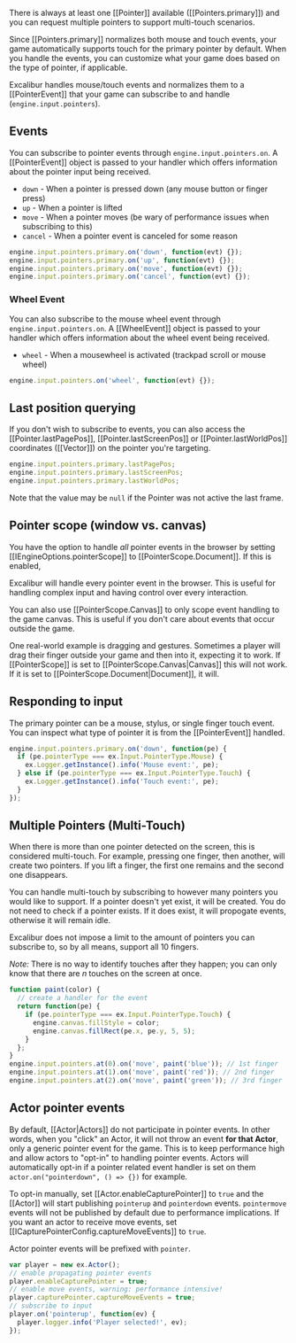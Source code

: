 There is always at least one [[Pointer]] available ([[Pointers.primary]]) and
you can request multiple pointers to support multi-touch scenarios.

Since [[Pointers.primary]] normalizes both mouse and touch events, your game
automatically supports touch for the primary pointer by default. When
you handle the events, you can customize what your game does based on the type
of pointer, if applicable.

Excalibur handles mouse/touch events and normalizes them to a [[PointerEvent]]
that your game can subscribe to and handle (`engine.input.pointers`).

## Events

You can subscribe to pointer events through `engine.input.pointers.on`. A [[PointerEvent]] object is
passed to your handler which offers information about the pointer input being received.

- `down` - When a pointer is pressed down (any mouse button or finger press)
- `up` - When a pointer is lifted
- `move` - When a pointer moves (be wary of performance issues when subscribing to this)
- `cancel` - When a pointer event is canceled for some reason

```js
engine.input.pointers.primary.on('down', function(evt) {});
engine.input.pointers.primary.on('up', function(evt) {});
engine.input.pointers.primary.on('move', function(evt) {});
engine.input.pointers.primary.on('cancel', function(evt) {});
```

### Wheel Event

You can also subscribe to the mouse wheel event through `engine.input.pointers.on`. A [[WheelEvent]]
object is passed to your handler which offers information about the wheel event being received.

- `wheel` - When a mousewheel is activated (trackpad scroll or mouse wheel)

```js
engine.input.pointers.on('wheel', function(evt) {});
```

## Last position querying

If you don't wish to subscribe to events, you can also access the [[Pointer.lastPagePos]], [[Pointer.lastScreenPos]]
or [[Pointer.lastWorldPos]] coordinates ([[Vector]]) on the pointer you're targeting.

```js
engine.input.pointers.primary.lastPagePos;
engine.input.pointers.primary.lastScreenPos;
engine.input.pointers.primary.lastWorldPos;
```

Note that the value may be `null` if the Pointer was not active the last frame.

## Pointer scope (window vs. canvas)

You have the option to handle _all_ pointer events in the browser by setting
[[IEngineOptions.pointerScope]] to [[PointerScope.Document]]. If this is enabled,

Excalibur will handle every pointer event in the browser. This is useful for handling
complex input and having control over every interaction.

You can also use [[PointerScope.Canvas]] to only scope event handling to the game
canvas. This is useful if you don't care about events that occur outside the game.

One real-world example is dragging and gestures. Sometimes a player will drag their
finger outside your game and then into it, expecting it to work. If [[PointerScope]]
is set to [[PointerScope.Canvas|Canvas]] this will not work. If it is set to
[[PointerScope.Document|Document]], it will.

## Responding to input

The primary pointer can be a mouse, stylus, or single finger touch event. You
can inspect what type of pointer it is from the [[PointerEvent]] handled.

```js
engine.input.pointers.primary.on('down', function(pe) {
  if (pe.pointerType === ex.Input.PointerType.Mouse) {
    ex.Logger.getInstance().info('Mouse event:', pe);
  } else if (pe.pointerType === ex.Input.PointerType.Touch) {
    ex.Logger.getInstance().info('Touch event:', pe);
  }
});
```

## Multiple Pointers (Multi-Touch)

When there is more than one pointer detected on the screen,
this is considered multi-touch. For example, pressing one finger,
then another, will create two pointers. If you lift a finger,
the first one remains and the second one disappears.

You can handle multi-touch by subscribing to however many pointers
you would like to support. If a pointer doesn't yet exist, it will
be created. You do not need to check if a pointer exists. If it does
exist, it will propogate events, otherwise it will remain idle.

Excalibur does not impose a limit to the amount of pointers you can
subscribe to, so by all means, support all 10 fingers.

_Note:_ There is no way to identify touches after they happen; you can only
know that there are _n_ touches on the screen at once.

```js
function paint(color) {
  // create a handler for the event
  return function(pe) {
    if (pe.pointerType === ex.Input.PointerType.Touch) {
      engine.canvas.fillStyle = color;
      engine.canvas.fillRect(pe.x, pe.y, 5, 5);
    }
  };
}
engine.input.pointers.at(0).on('move', paint('blue')); // 1st finger
engine.input.pointers.at(1).on('move', paint('red')); // 2nd finger
engine.input.pointers.at(2).on('move', paint('green')); // 3rd finger
```

## Actor pointer events

By default, [[Actor|Actors]] do not participate in pointer events. In other
words, when you "click" an Actor, it will not throw an event **for that Actor**,
only a generic pointer event for the game. This is to keep performance
high and allow actors to "opt-in" to handling pointer events. Actors will automatically
opt-in if a pointer related event handler is set on them `actor.on("pointerdown", () => {})` for example.

To opt-in manually, set [[Actor.enableCapturePointer]] to `true` and the [[Actor]] will
start publishing `pointerup` and `pointerdown` events. `pointermove` events
will not be published by default due to performance implications. If you want
an actor to receive move events, set [[ICapturePointerConfig.captureMoveEvents]] to
`true`.

Actor pointer events will be prefixed with `pointer`.

```js
var player = new ex.Actor();
// enable propagating pointer events
player.enableCapturePointer = true;
// enable move events, warning: performance intensive!
player.capturePointer.captureMoveEvents = true;
// subscribe to input
player.on('pointerup', function(ev) {
  player.logger.info('Player selected!', ev);
});
```
